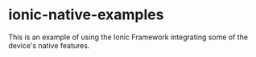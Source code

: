 # ionic-native-examples
This is an example of using the Ionic Framework integrating some of the device's native features.
